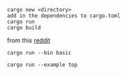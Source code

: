 
```
cargo new <directory>
add in the dependencies to cargo.toml
cargo run
cargo build
```

from this [reddit](https://www.reddit.com/r/rust/comments/7hog3u/how_do_i_tell_cargo_to_run_some_other_file_not/)

```
cargo run --bin basic
```

```
cargo run --example top
```
